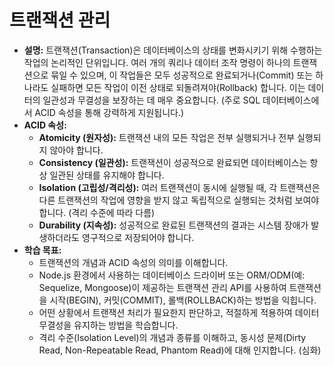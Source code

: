 # 트랜잭션 관리

-   **설명:** 트랜잭션(Transaction)은 데이터베이스의 상태를 변화시키기 위해 수행하는 작업의 논리적인 단위입니다. 여러 개의 쿼리나 데이터 조작 명령이 하나의 트랜잭션으로 묶일 수 있으며, 이 작업들은 모두 성공적으로 완료되거나(Commit) 또는 하나라도 실패하면 모든 작업이 이전 상태로 되돌려져야(Rollback) 합니다. 이는 데이터의 일관성과 무결성을 보장하는 데 매우 중요합니다. (주로 SQL 데이터베이스에서 ACID 속성을 통해 강력하게 지원됩니다.)
-   **ACID 속성:**
    -   **Atomicity (원자성):** 트랜잭션 내의 모든 작업은 전부 실행되거나 전부 실행되지 않아야 합니다.
    -   **Consistency (일관성):** 트랜잭션이 성공적으로 완료되면 데이터베이스는 항상 일관된 상태를 유지해야 합니다.
    -   **Isolation (고립성/격리성):** 여러 트랜잭션이 동시에 실행될 때, 각 트랜잭션은 다른 트랜잭션의 작업에 영향을 받지 않고 독립적으로 실행되는 것처럼 보여야 합니다. (격리 수준에 따라 다름)
    -   **Durability (지속성):** 성공적으로 완료된 트랜잭션의 결과는 시스템 장애가 발생하더라도 영구적으로 저장되어야 합니다.
-   **학습 목표:**
    -   트랜잭션의 개념과 ACID 속성의 의미를 이해합니다.
    -   Node.js 환경에서 사용하는 데이터베이스 드라이버 또는 ORM/ODM(예: Sequelize, Mongoose)이 제공하는 트랜잭션 관리 API를 사용하여 트랜잭션을 시작(BEGIN), 커밋(COMMIT), 롤백(ROLLBACK)하는 방법을 익힙니다.
    -   어떤 상황에서 트랜잭션 처리가 필요한지 판단하고, 적절하게 적용하여 데이터 무결성을 유지하는 방법을 학습합니다.
    -   격리 수준(Isolation Level)의 개념과 종류를 이해하고, 동시성 문제(Dirty Read, Non-Repeatable Read, Phantom Read)에 대해 인지합니다. (심화)